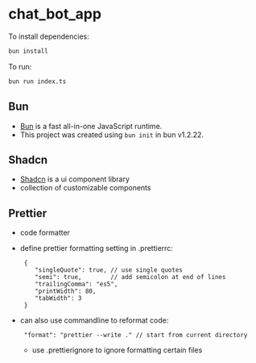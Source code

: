 # chat_bot_app

To install dependencies:

```bash
bun install
```

To run:

```bash
bun run index.ts
```

## **Bun**

- [Bun](https://bun.com) is a fast all-in-one JavaScript runtime.
- This project was created using `bun init` in bun v1.2.22.

## **Shadcn**

- [Shadcn](https://ui.shadcn.com/docs/installation/vite) is a ui component library
- collection of customizable components

## **Prettier**

- code formatter
- define prettier formatting setting in .prettierrc:
   ```
    {
       "singleQuote": true, // use single quotes
       "semi": true,        // add semicolon at end of lines
       "trailingComma": "es5",
       "printWidth": 80,
       "tabWidth": 3
    }
   ```
- can also use commandline to reformat code:

   ```
    "format": "prettier --write ." // start from current directory
   ```

   - use .prettierignore to ignore formatting certain files
